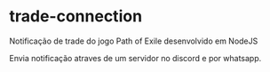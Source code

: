 # trade-connection
Notificação de trade do jogo Path of Exile desenvolvido em NodeJS

Envia notificação atraves de um servidor no discord e por whatsapp.

